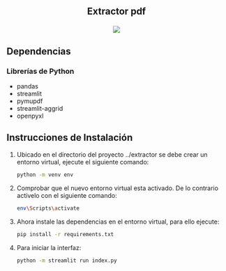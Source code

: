 <h2 align="center">
  <p align="center">Extractor pdf</p>
</h2>
<ul>
   
</ul>
<p align="center">
   <img src="https://img.shields.io/badge/STATUS-IN%20PROGRESS-orange">
</p>

## Dependencias
### Librerías de Python
- pandas
- streamlit
- pymupdf
- streamlit-aggrid
- openpyxl

## Instrucciones de Instalación
<ol>
  <li>Ubicado en el directorio del proyecto ../extractor se debe crear un entorno virtual, ejecute el siguiente comando:</li>
  
  ```bash
  python -m venv env
  ```
  <li>Comprobar que el nuevo entorno virtual esta activado. De lo contrario activelo con el siguiente comando:</li>

  ```bash
  env\Scripts\activate
  ```
  <li>Ahora instale las dependencias en el entorno virtual, para ello ejecute:</li>
  
  ```bash
  pip install -r requirements.txt
  ```
  <li>Para iniciar la interfaz:</li>
  
  ```bash
  python -m streamlit run index.py
  ```

</ol>
